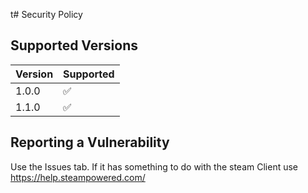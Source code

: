 t# Security Policy

## Supported Versions

| Version | Supported          |
| ------- | ------------------ |
| 1.0.0   | :white_check_mark: |
| 1.1.0   | :white_check_mark: |

## Reporting a Vulnerability

Use the Issues tab. If it has something to do with the steam Client use https://help.steampowered.com/
